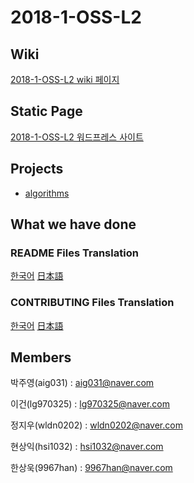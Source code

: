 # 2018-1-OSS-L2
## Wiki
[2018-1-OSS-L2 wiki 페이지](https://github.com/18-1-SKKU-OSS/2018-1-OSS-L2/wiki)
## Static Page
[2018-1-OSS-L2 워드프레스 사이트](http://54.86.89.152/wordpress)  

## Projects
* [algorithms](https://github.com/keon/algorithms)

## What we have done
### README Files Translation
[한국어](README_KR.md)
[日本語](README_JP.md)
### CONTRIBUTING Files Translation
[한국어](CONTRIBUTING_KR.md)
[日本語](CONTRIBUTING_JP.md)

## Members
박주영(aig031) : aig031@naver.com

이건(lg970325) : lg970325@naver.com

정지우(wldn0202) : wldn0202@naver.com

현상익(hsi1032) : hsi1032@naver.com

한상욱(9967han) : 9967han@naver.com
